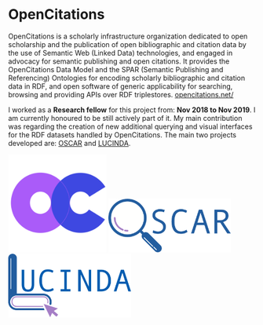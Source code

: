 # OpenCitations
OpenCitations is a scholarly infrastructure organization dedicated to open scholarship and the publication of open bibliographic and citation data by the use of Semantic Web (Linked Data) technologies, and engaged in advocacy for semantic publishing and open citations. It provides the OpenCitations Data Model and the SPAR (Semantic Publishing and Referencing) Ontologies for encoding scholarly bibliographic and citation data in RDF, and open software of generic applicability for searching, browsing and providing APIs over RDF triplestores. [opencitations.net/](http://opencitations.net/)

I worked as a **Research fellow** for this project from: **Nov 2018 to Nov 2019**. I am currently honoured to be still actively part of it.
My main contribution was regarding the creation of new additional querying and visual interfaces for the RDF datasets handled by OpenCitations. The main two projects developed are: [OSCAR](https://github.com/opencitations/oscar) and [LUCINDA](https://github.com/opencitations/lucinda). 


<img src="img/logo.png" height="200px" width= "200px"/>

<img src="img/oscar_logo.png" width="250">  
<img src="img/lucinda_logo.png" width="250">
